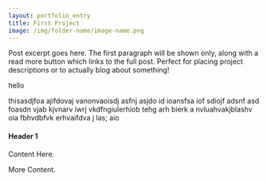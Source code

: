 ```yaml
---
layout: portfolio_entry
title: First Project
image: /img/folder-name/image-name.png
---
```


Post excerpt goes here. The first paragraph will be shown only, along with a read more button which links to the full post. Perfect for placing project descriptions or to actually blog about something!

hello

thisasdjfoa ajifdovaj vanonvaoisdj asfnj asjdo id ioansfsa iof sdiojf adsnf asd foasdn vjab kjvnarv iwrj vkdfngiulerhiob tehg arh bierk a nvluahvakjblashv oia fbhvdbfvk erhvaifdva j las; aio

#### Header 1

Content Here.

More Content.
